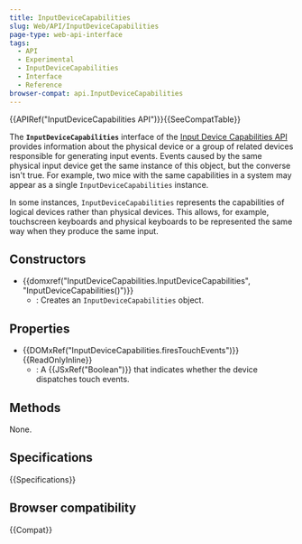 ```yaml
---
title: InputDeviceCapabilities
slug: Web/API/InputDeviceCapabilities
page-type: web-api-interface
tags:
  - API
  - Experimental
  - InputDeviceCapabilities
  - Interface
  - Reference
browser-compat: api.InputDeviceCapabilities
---
```

{{APIRef("InputDeviceCapabilities API")}}{{SeeCompatTable}}

The **`InputDeviceCapabilities`** interface of the [Input Device Capabilities API](/en-US/docs/Web/API/InputDeviceCapabilities_API) provides information about the physical device or a group of related devices responsible for generating input events. Events caused by the same physical input device get the same instance of this object, but the converse isn't true. For example, two mice with the same capabilities in a system may appear as a single `InputDeviceCapabilities` instance.

In some instances, `InputDeviceCapabilities` represents the capabilities of logical devices rather than physical devices. This allows, for example, touchscreen keyboards and physical keyboards to be represented the same way when they produce the same input.

## Constructors

- {{domxref("InputDeviceCapabilities.InputDeviceCapabilities", "InputDeviceCapabilities()")}}
  - : Creates an `InputDeviceCapabilities` object.

## Properties

- {{DOMxRef("InputDeviceCapabilities.firesTouchEvents")}} {{ReadOnlyInline}}
  - : A {{JSxRef("Boolean")}} that indicates whether the device dispatches touch events.

## Methods

None.

## Specifications

{{Specifications}}

## Browser compatibility

{{Compat}}
